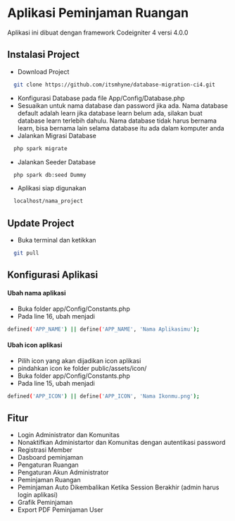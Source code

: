 # Aplikasi Peminjaman Ruangan

Aplikasi ini dibuat dengan framework Codeigniter 4 versi 4.0.0


## Instalasi Project

- Download Project
```bash
  git clone https://github.com/itsmhyne/database-migration-ci4.git
```
- Konfigurasi Database pada file App/Config/Database.php
- Sesuaikan untuk nama database dan password jika ada. Nama database default adalah learn jika database learn belum ada, silakan buat database learn terlebih dahulu. Nama database tidak harus bernama learn, bisa bernama lain selama database itu ada dalam komputer anda 
- Jalankan Migrasi Database
```bash
  php spark migrate
```
- Jalankan Seeder Database
```bash
  php spark db:seed Dummy
```
- Aplikasi siap digunakan
```bash
  localhost/nama_project
```

## Update Project
- Buka terminal dan ketikkan
```bash
  git pull 
```

## Konfigurasi Aplikasi

#### Ubah nama aplikasi

- Buka folder app/Config/Constants.php
- Pada line 16, ubah menjadi
```bash
defined('APP_NAME') || define('APP_NAME', 'Nama Aplikasimu');
```

#### Ubah icon aplikasi
- Pilih icon yang akan dijadikan icon aplikasi
- pindahkan icon ke folder public/assets/icon/
- Buka folder app/Config/Constants.php
- Pada line 15, ubah menjadi
```bash
defined('APP_ICON') || define('APP_ICON', 'Nama Ikonmu.png');
```

## Fitur

- Login Administrator dan Komunitas
- Nonaktifkan Administartor dan Komunitas dengan autentikasi password
- Registrasi Member
- Dasboard peminjaman
- Pengaturan Ruangan
- Pengaturan Akun Administrator
- Peminjaman Ruangan
- Peminjaman Auto Dikembalikan Ketika Session Berakhir (admin harus login aplikasi)
- Grafik Peminjaman
- Export PDF Peminjaman User
